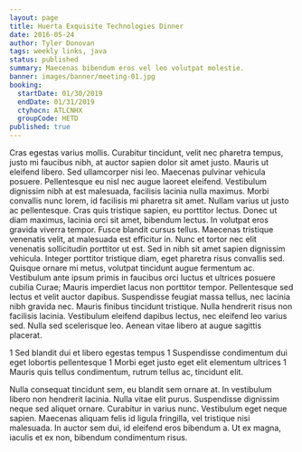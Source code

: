 ```yaml
---
layout: page
title: Huerta Exquisite Technologies Dinner
date: 2016-05-24
author: Tyler Donovan
tags: weekly links, java
status: published
summary: Maecenas bibendum eros vel leo volutpat molestie.
banner: images/banner/meeting-01.jpg
booking:
  startDate: 01/30/2019
  endDate: 01/31/2019
  ctyhocn: ATLCNHX
  groupCode: HETD
published: true
---
```

Cras egestas varius mollis. Curabitur tincidunt, velit nec pharetra tempus, justo mi faucibus nibh, at auctor sapien dolor sit amet justo. Mauris ut eleifend libero. Sed ullamcorper nisi leo. Maecenas pulvinar vehicula posuere. Pellentesque eu nisl nec augue laoreet eleifend. Vestibulum dignissim nibh at est malesuada, facilisis lacinia nulla maximus. Morbi convallis nunc lorem, id facilisis mi pharetra sit amet. Nullam varius ut justo ac pellentesque. Cras quis tristique sapien, eu porttitor lectus. Donec ut diam maximus, lacinia orci sit amet, bibendum lectus. In volutpat eros gravida viverra tempor. Fusce blandit cursus tellus.
Maecenas tristique venenatis velit, at malesuada est efficitur in. Nunc et tortor nec elit venenatis sollicitudin porttitor ut est. Sed in nibh sit amet sapien dignissim vehicula. Integer porttitor tristique diam, eget pharetra risus convallis sed. Quisque ornare mi metus, volutpat tincidunt augue fermentum ac. Vestibulum ante ipsum primis in faucibus orci luctus et ultrices posuere cubilia Curae; Mauris imperdiet lacus non porttitor tempor. Pellentesque sed lectus et velit auctor dapibus. Suspendisse feugiat massa tellus, nec lacinia nibh gravida nec. Mauris finibus tincidunt tristique. Nulla hendrerit risus non facilisis lacinia. Vestibulum eleifend dapibus lectus, nec eleifend leo varius sed. Nulla sed scelerisque leo. Aenean vitae libero at augue sagittis placerat.

1 Sed blandit dui et libero egestas tempus
1 Suspendisse condimentum dui eget lobortis pellentesque
1 Morbi eget justo eget elit elementum ultrices
1 Mauris quis tellus condimentum, rutrum tellus ac, tincidunt elit.

Nulla consequat tincidunt sem, eu blandit sem ornare at. In vestibulum libero non hendrerit lacinia. Nulla vitae elit purus. Suspendisse dignissim neque sed aliquet ornare. Curabitur in varius nunc. Vestibulum eget neque sapien. Maecenas aliquam felis id ligula fringilla, vel tristique nisi malesuada. In auctor sem dui, id eleifend eros bibendum a. Ut ex magna, iaculis et ex non, bibendum condimentum risus.

